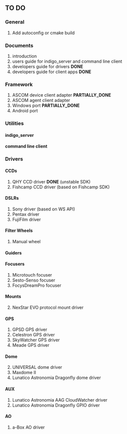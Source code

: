 ## TO DO

### General

1. Add autoconfig or cmake build

### Documents

1. introduction
2. users guide for indigo_server and command line client
3. developers guide for drivers __DONE__
4. developers guide for client apps __DONE__

### Framework

1. ASCOM device client adapter __PARTIALLY_DONE__
2. ASCOM agent client adapter
3. Windows port __PARTIALLY_DONE__
4. Android port

### Utilities

#### indigo_server

#### command line client

### Drivers

#### CCDs

1. QHY CCD driver __DONE__ (unstable SDK)
2. Fishcamp CCD driver (based on Fishcamp SDK)

#### DSLRs

1. Sony driver (based on WS API)
2. Pentax driver
3. FujiFilm driver

#### Filter Wheels

1. Manual wheel

#### Guiders

#### Focusers

1. Microtouch focuser
2. Sesto-Senso focuser
3. FocysDreamPro focuser

#### Mounts

2. NexStar EVO protocol mount driver

#### GPS
1. GPSD GPS driver
2. Celestron GPS driver
3. SkyWatcher GPS driver
4. Meade GPS driver

#### Dome
2. UNIVERSAL dome driver
3. Maxdome II
3. Lunatico Astronomia Dragonfly dome driver

#### AUX
1. Lunatico Astronomia AAG CloudWatcher driver
2. Lunatico Astronomia Dragonfly GPIO driver

#### AO
1. a-Box AO driver
